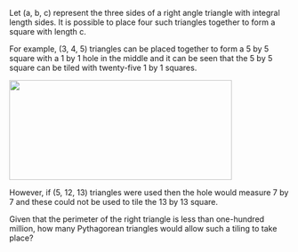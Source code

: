   <p>Let (a, b, c) represent the three sides of a right angle triangle with integral length sides. It is possible to place four such triangles together to form a square with length c.</p>  <p>For example, (3, 4, 5) triangles can be placed together to form a 5 by 5 square with a 1 by 1 hole in the middle and it can be seen that the 5 by 5 square can be tiled with twenty-five 1 by 1 squares.</p>    <img src='project/images/p_139.gif' width='400' height='180' alt='' />    <p>However, if (5, 12, 13) triangles were used then the hole would measure 7 by 7 and these could not be used to tile the 13 by 13 square.</p>  <p>Given that the perimeter of the right triangle is less than one-hundred million, how many Pythagorean triangles would allow such a tiling to take place?</p>    